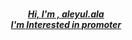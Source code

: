 
<h1 align="center">
  <a href="https://git.io/typing-svg">
</h1>

<h5 align="center">

<p align="center">
  Hi, I'm , aleyul.ala <br>
  I'm Interested in promoter
  <br>
</p>


